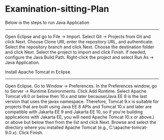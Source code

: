 # Examination-sitting-Plan

Below is the steps to run Java Application 
____________________________________________

Open Eclipse and go to File → Import.
Select Git → Projects from Git and click Next.
Choose Clone URI, enter the repository URL, and authenticate.
Select the repository branch and click Next.
Choose the destination folder and click Next.
Select the project to import and click Finish.
If needed, configure the Java Build Path.
Right-click the project and select Run As → Java Application.


Install Apache Tomcat in Eclipse
_________________________________

Open Eclipse.
Go to Window → Preferences.
In the Preferences window, go to Server → Runtime Environments.
Click Add Runtime.
Select Apache Tomcat v9.0 or below then 10.x and later because(Java EE 8 is the last version that uses the javax namespace. Therefore, Tomcat 9.x is suitable for projects that are built using Java EE 8 APIs and Tomcat 10.x and later are compatible with Jakarta EE 9 and Jakarta EE 10, so if you're building applications with Jakarta EE, you will need Apache Tomcat 10.x or above.) or above but below then from the list and click Next.
Browse and select the directory where you installed Apache Tomcat (e.g., C:\apache-tomcat-9.0.x).
Click Finish.




